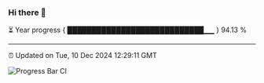 ### Hi there 👋

⏳ Year progress { ████████████████████████████▁▁ } 94.13 %

---

⏰ Updated on Tue, 10 Dec 2024 12:29:11 GMT

![Progress Bar CI](https://github.com/liununu/liununu/workflows/Progress%20Bar%20CI/badge.svg)
